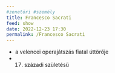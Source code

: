 ```yaml
---
#zenetöri #személy
title: Francesco Sacrati
feed: show
date: 2022-12-23 17:30
permalink: /Francesco Sacrati
---
```


- a velencei operajátszás fiatal úttörője
- 17. századi születésű